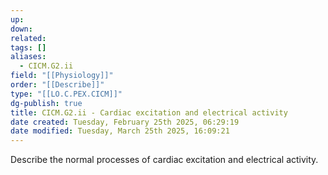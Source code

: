 ```yaml
---
up: 
down: 
related: 
tags: []
aliases:
  - CICM.G2.ii
field: "[[Physiology]]"
order: "[[Describe]]"
type: "[[LO.C.PEX.CICM]]"
dg-publish: true
title: CICM.G2.ii - Cardiac excitation and electrical activity
date created: Tuesday, February 25th 2025, 06:29:19
date modified: Tuesday, March 25th 2025, 16:09:21
---
```


Describe the normal processes of cardiac excitation and electrical activity.
